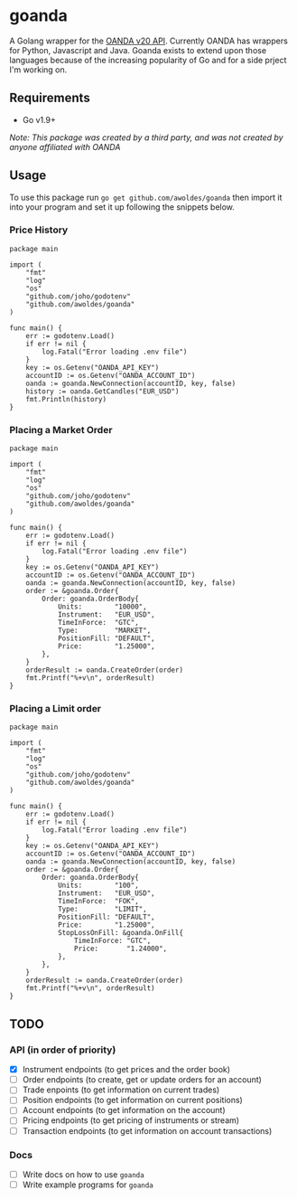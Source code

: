 # goanda
A Golang wrapper for the [OANDA v20 API](http://developer.oanda.com/rest-live-v20/introduction/). Currently OANDA has wrappers for Python, Javascript and Java. Goanda exists to extend upon those languages because of the increasing popularity of Go and for a side prject I'm working on.

## Requirements
- Go v1.9+

_Note: This package was created by a third party, and was not created by anyone affiliated with OANDA_

## Usage
To use this package run `go get github.com/awoldes/goanda` then import it into your program and set it up following the snippets below.

### Price History
```
package main

import (
	"fmt"
	"log"
	"os"
	"github.com/joho/godotenv"
	"github.com/awoldes/goanda"
)

func main() {
	err := godotenv.Load()
	if err != nil {
		log.Fatal("Error loading .env file")
	}
	key := os.Getenv("OANDA_API_KEY")
	accountID := os.Getenv("OANDA_ACCOUNT_ID")
	oanda := goanda.NewConnection(accountID, key, false)
	history := oanda.GetCandles("EUR_USD")
	fmt.Println(history)
}

```
### Placing a Market Order

```
package main

import (
	"fmt"
	"log"
	"os"
	"github.com/joho/godotenv"
	"github.com/awoldes/goanda"
)

func main() {
	err := godotenv.Load()
	if err != nil {
		log.Fatal("Error loading .env file")
	}
	key := os.Getenv("OANDA_API_KEY")
	accountID := os.Getenv("OANDA_ACCOUNT_ID")
	oanda := goanda.NewConnection(accountID, key, false)
	order := &goanda.Order{
		Order: goanda.OrderBody{
			Units:        "10000",
			Instrument:   "EUR_USD",
			TimeInForce:  "GTC",
			Type:         "MARKET",
			PositionFill: "DEFAULT",
			Price:        "1.25000",
		},
	}
	orderResult := oanda.CreateOrder(order)
	fmt.Printf("%+v\n", orderResult)
}
```

### Placing a Limit order

```
package main

import (
	"fmt"
	"log"
	"os"
	"github.com/joho/godotenv"
	"github.com/awoldes/goanda"
)

func main() {
	err := godotenv.Load()
	if err != nil {
		log.Fatal("Error loading .env file")
	}
	key := os.Getenv("OANDA_API_KEY")
	accountID := os.Getenv("OANDA_ACCOUNT_ID")
	oanda := goanda.NewConnection(accountID, key, false)
	order := &goanda.Order{
		Order: goanda.OrderBody{
			Units:        "100",
			Instrument:   "EUR_USD",
			TimeInForce:  "FOK",
			Type:         "LIMIT",
			PositionFill: "DEFAULT",
			Price:        "1.25000",
			StopLossOnFill: &goanda.OnFill{
				TimeInForce: "GTC",
			 	Price:       "1.24000",
			},
		},
	}
	orderResult := oanda.CreateOrder(order)
	fmt.Printf("%+v\n", orderResult)
}
```

## TODO
### **API** (in order of priority)
- [x] Instrument endpoints (to get prices and the order book)
- [ ] Order endpoints (to create, get or update orders for an account)
- [ ] Trade enpoints (to get information on current trades) 
- [ ] Position endpoints (to get information on current positions)
- [ ] Account endpoints (to get information on the account)
- [ ] Pricing endpoints (to get pricing of instruments or stream)
- [ ] Transaction endpoints (to get information on account transactions)

### **Docs**
- [ ] Write docs on how to use `goanda`
- [ ] Write example programs for `goanda`

